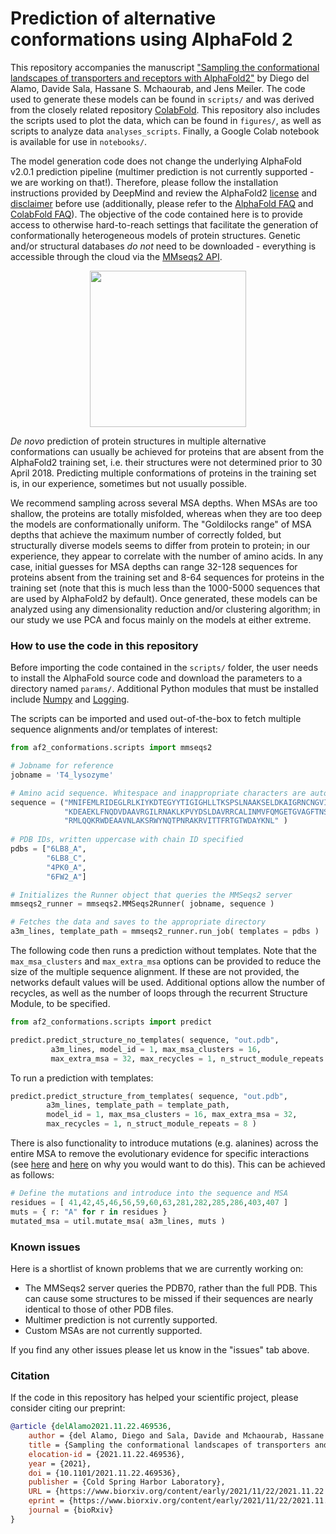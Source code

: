 # Prediction of alternative conformations using AlphaFold 2

This repository accompanies the manuscript ["Sampling the conformational landscapes of transporters and receptors with AlphaFold2"](https://www.biorxiv.org/content/10.1101/2021.11.22.469536v2) by Diego del Alamo, Davide Sala, Hassane S. Mchaourab, and Jens Meiler. The code used to generate these models can be found in `scripts/` and was derived from the closely related repository [ColabFold](https://github.com/sokrypton/ColabFold/). This repository also includes the scripts used to plot the data, which can be found in `figures/`, as well as scripts to analyze data `analyses_scripts`. Finally, a Google Colab notebook is available for use in `notebooks/`.

The model generation code does not change the underlying AlphaFold v2.0.1 prediction pipeline (multimer prediction is not currently supported - we are working on that!). Therefore, please follow the installation instructions provided by DeepMind and review the AlphaFold2 [license](https://github.com/deepmind/alphafold/blob/main/LICENSE) and [disclaimer](https://github.com/deepmind/alphafold#license-and-disclaimer) before use (additionally, please refer to the [AlphaFold FAQ](https://alphafold.ebi.ac.uk/faq) and [ColabFold FAQ](https://github.com/sokrypton/ColabFold/blob/main/README.md)). The objective of the code contained here is to provide access to otherwise hard-to-reach settings that facilitate the generation of conformationally heterogeneous models of protein structures. Genetic and/or structural databases *do not* need to be downloaded - everything is accessible through the cloud via the [MMseqs2 API](https://github.com/soedinglab/MMseqs2).

<p align="center"><img src="https://github.com/delalamo/af2_conformations/blob/a1642c8ae1dd2e7af2c3efd06bafc569512655d0/figures/header/fig1_header.png" height="250"/></p>

*De novo* prediction of protein structures in multiple alternative conformations can usually be achieved for proteins that are absent from the AlphaFold2 training set, i.e. their structures were not determined prior to 30 April 2018. Predicting multiple conformations of proteins in the training set is, in our experience, sometimes but not usually possible.

We recommend sampling across several MSA depths. When MSAs are too shallow, the proteins are totally misfolded, whereas when they are too deep the models are conformationally uniform. The "Goldilocks range" of MSA depths that achieve the maximum number of correctly folded, but structurally diverse models seems to differ from protein to protein; in our experience, they appear to correlate with the number of amino acids. In any case, initial guesses for MSA depths can range 32-128 sequences for proteins absent from the training set and 8-64 sequences for proteins in the training set (note that this is much less than the 1000-5000 sequences that are used by AlphaFold2 by default). Once generated, these models can be analyzed using any dimensionality reduction and/or clustering algorithm; in our study we use PCA and focus mainly on the models at either extreme.

### How to use the code in this repository

Before importing the code contained in the `scripts/` folder, the user needs to install the AlphaFold source code and download the parameters to a directory named `params/`. Additional Python modules that must be installed include [Numpy](https://numpy.org/) and [Logging](https://abseil.io/docs/python/guides/logging).

The scripts can be imported and used out-of-the-box to fetch multiple sequence alignments and/or templates of interest:

```python
from af2_conformations.scripts import mmseqs2

# Jobname for reference
jobname = 'T4_lysozyme'

# Amino acid sequence. Whitespace and inappropriate characters are automatically removed
sequence = ("MNIFEMLRIDEGLRLKIYKDTEGYYTIGIGHLLTKSPSLNAAKSELDKAIGRNCNGVIT"
            "KDEAEKLFNQDVDAAVRGILRNAKLKPVYDSLDAVRRCALINMVFQMGETGVAGFTNSL"
            "RMLQQKRWDEAAVNLAKSRWYNQTPNRAKRVITTFRTGTWDAYKNL" )
            
# PDB IDs, written uppercase with chain ID specified
pdbs = ["6LB8_A",
        "6LB8_C",
        "4PK0_A",
        "6FW2_A"]

# Initializes the Runner object that queries the MMSeqs2 server
mmseqs2_runner = mmseqs2.MMSeqs2Runner( jobname, sequence )

# Fetches the data and saves to the appropriate directory
a3m_lines, template_path = mmseqs2_runner.run_job( templates = pdbs )
```

The following code then runs a prediction without templates. Note that the `max_msa_clusters` and `max_extra_msa` options can be provided to reduce the size of the multiple sequence alignment. If these are not provided, the networks default values will be used. Additional options allow the number of recycles, as well as the number of loops through the recurrent Structure Module, to be specified.

```python
from af2_conformations.scripts import predict

predict.predict_structure_no_templates( sequence, "out.pdb",
         a3m_lines, model_id = 1, max_msa_clusters = 16,
         max_extra_msa = 32, max_recycles = 1, n_struct_module_repeats = 8 )
```

To run a prediction with templates:

```python
predict.predict_structure_from_templates( sequence, "out.pdb",
        a3m_lines, template_path = template_path,
        model_id = 1, max_msa_clusters = 16, max_extra_msa = 32,
        max_recycles = 1, n_struct_module_repeats = 8 )
```

There is also functionality to introduce mutations (e.g. alanines) across the entire MSA to remove the evolutionary evidence for specific interactions (see [here](https://www.biorxiv.org/content/10.1101/2021.11.29.470469v1) and [here](https://twitter.com/sokrypton/status/1464748132852547591) on why you would want to do this). This can be achieved as follows:

```python
# Define the mutations and introduce into the sequence and MSA
residues = [ 41,42,45,46,56,59,60,63,281,282,285,286,403,407 ]
muts = { r: "A" for r in residues }
mutated_msa = util.mutate_msa( a3m_lines, muts )
```

### Known issues

Here is a shortlist of known problems that we are currently working on:
* The MMSeqs2 server queries the PDB70, rather than the full PDB. This can cause some structures to be missed if their sequences are nearly identical to those of other PDB files.
* Multimer prediction is not currently supported.
* Custom MSAs are not currently supported.

If you find any other issues please let us know in the "issues" tab above.

### Citation

If the code in this repository has helped your scientific project, please consider citing our preprint:

```bibtex
@article {delAlamo2021.11.22.469536,
	author = {del Alamo, Diego and Sala, Davide and Mchaourab, Hassane S. and Meiler, Jens},
	title = {Sampling the conformational landscapes of transporters and receptors with AlphaFold2},
	elocation-id = {2021.11.22.469536},
	year = {2021},
	doi = {10.1101/2021.11.22.469536},
	publisher = {Cold Spring Harbor Laboratory},
	URL = {https://www.biorxiv.org/content/early/2021/11/22/2021.11.22.469536},
	eprint = {https://www.biorxiv.org/content/early/2021/11/22/2021.11.22.469536.full.pdf},
	journal = {bioRxiv}
}
```
